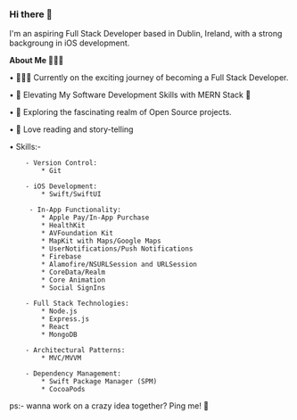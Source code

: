 ### Hi there 👋
I'm an aspiring Full Stack Developer based in Dublin, Ireland, with a strong backgroung in iOS development. 


**About Me 🤷🏻‍♀️**

• 👩🏻‍💻 Currently on the exciting journey of becoming a Full Stack Developer.

• 🌱 Elevating My Software Development Skills with MERN Stack 🚀

• 🔭 Exploring the fascinating realm of Open Source projects.

• 📖 Love reading and story-telling

• Skills:- 
    
        - Version Control:
            * Git

        - iOS Development:
            * Swift/SwiftUI

         - In-App Functionality:
            * Apple Pay/In-App Purchase
            * HealthKit
            * AVFoundation Kit
            * MapKit with Maps/Google Maps
            * UserNotifications/Push Notifications
            * Firebase
            * Alamofire/NSURLSession and URLSession
            * CoreData/Realm
            * Core Animation
            * Social SignIns

        - Full Stack Technologies:
            * Node.js
            * Express.js
            * React
            * MongoDB

        - Architectural Patterns:
            * MVC/MVVM

        - Dependency Management:
            * Swift Package Manager (SPM)
            * CocoaPods
            
    
ps:- wanna work on a crazy idea together? Ping me! 🙂
